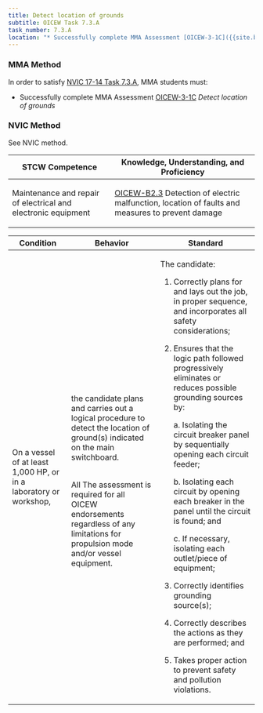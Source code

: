 ```yaml
---
title: Detect location of grounds
subtitle: OICEW Task 7.3.A 
task_number: 7.3.A
location: "* Successfully complete MMA Assessment [OICEW-3-1C]({{site.baseurl}}/assessments/Engine/OICEW-3-1C) *Detect location of grounds*" 
---
```



### MMA Method

In order to satisfy  [NVIC 17-14  Task  7.3.A]({{site.baseurl}}/assets/images/nvic-17-14.pdf), MMA students must:

* Successfully complete MMA Assessment [OICEW-3-1C]({{site.baseurl}}/assessments/Engine/OICEW-3-1C) *Detect location of grounds*


### NVIC Method

<a onclick="togglevisibility('nvic_methods')" >See NVIC method.</a>

<div id='nvic_methods' class='hide'>

<table>
<thead>
<tr>
<th class='forty'> STCW Competence </th>
<th class='sixty'> Knowledge, Understanding, and Proficiency </th>
</tr>
</thead>




<tbody>
<tr><td markdown='1'>

Maintenance and repair of electrical and electronic equipment

</td><td markdown='1'>

[OICEW-B2.3](../../tables/31.html#OICEW-B2.3) Detection of electric malfunction, location of faults and measures to prevent damage

</td></tr>


</tbody>
</table>


<table>
<thead>
<tr><th class='twenty'>  Condition </th><th class='twenty'> Behavior </th><th  class='sixty'>Standard </th></tr>
</thead>
<tbody >



<tr><td markdown='1'>

On a vessel of at least 1,000 HP, or in a laboratory or workshop,

</td><td markdown='1'>

the candidate plans and carries out a logical procedure to detect the location of ground(s) indicated on the main switchboard.

<br>

<div class="tooltip">All
<span class="tooltiptext">
The assessment is required for all OICEW endorsements regardless of any limitations for propulsion mode and/or vessel equipment.
</span>
</div>


</td><td markdown='1'>

The candidate:

1. Correctly plans for and lays out the job, in proper sequence, and incorporates all safety considerations;

2. Ensures that the logic path followed progressively eliminates or reduces possible grounding sources by: 

	a. Isolating the circuit breaker panel by sequentially opening each circuit feeder; 

	b. Isolating each circuit by opening each breaker in the panel until the circuit is found; and 

	c. If necessary, isolating each outlet/piece of equipment;

3. Correctly identifies grounding source(s);

4. Correctly describes the actions as they are performed; and

 5. Takes proper action to prevent safety and pollution violations.

</td></tr>
</tbody>
</table>
</div>

